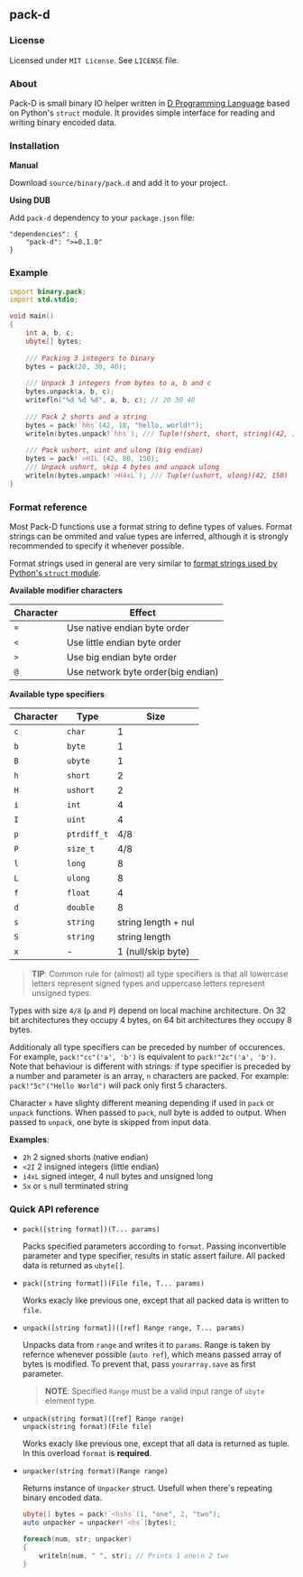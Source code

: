 ## pack-d

### License

Licensed under `MIT License`. See `LICENSE` file.


### About

Pack-D is small binary IO helper written in [D Programming Language](http://dlang.org) based on Python's `struct` module. It provides simple interface for reading and writing binary encoded data.


### Installation

__Manual__

Download `source/binary/pack.d` and add it to your project.

__Using DUB__

Add `pack-d` dependency to your `package.json` file:

    "dependencies": {
    	"pack-d": ">=0.1.0"
    }


### Example

```D
import binary.pack;
import std.stdio;

void main()
{
    int a, b, c;
    ubyte[] bytes;
    
    /// Packing 3 integers to binary
    bytes = pack(20, 30, 40);
    
    /// Unpack 3 integers from bytes to a, b and c
    bytes.unpack(a, b, c);
    writefln("%d %d %d", a, b, c); // 20 30 40
    
    /// Pack 2 shorts and a string
    bytes = pack!`hhs`(42, 18, "hello, world!");
    writeln(bytes.unpack!`hhs`); /// Tuple!(short, short, string)(42, 18, "hello, world!")
    
    /// Pack ushort, uint and ulong (big endian)
    bytes = pack!`>HIL`(42, 80, 150);
    /// Unpack ushort, skip 4 bytes and unpack ulong
    writeln(bytes.unpack!`>H4xL`); /// Tuple!(ushort, ulong)(42, 150)
}
```

### Format reference

Most Pack-D functions use a format string to define types of values. 
Format strings can be ommited and value types are inferred,
although it is strongly recommended to specify it whenever possible.

Format strings used in general are very similar to [format strings used by Python's `struct` module](http://docs.python.org/2/library/struct.html#format-strings).

__Available modifier characters__
  
  Character   | Effect
  ------------|--------------------
  `=`         | Use native endian byte order
  `<`         | Use little endian byte order
  `>`         | Use big endian byte order
  `@`         | Use network byte order(big endian)
  

__Available type specifiers__
  
  Character  | Type       | Size  
  -----------|------------|----------
  `c`        | `char`     | 1
  `b`        | `byte`     | 1
  `B`        | `ubyte`    | 1
  `h`        | `short`    | 2 
  `H`        | `ushort`   | 2
  `i`        | `int`      | 4
  `I`        | `uint`     | 4
  `p`        | `ptrdiff_t`| 4/8
  `P`        | `size_t`   | 4/8
  `l`        | `long`     | 8
  `L`        | `ulong`    | 8
  `f`        | `float`    | 4
  `d`        | `double`   | 8
  `s`        | `string`   | string length + nul
  `S`        | `string`   | string length
  `x`        | -          | 1 (null/skip byte)


> __TIP__: Common rule for (almost) all type specifiers is that all lowercase letters represent signed types and
uppercase letters represent unsigned types.

Types with size `4/8` (`p` and `P`) depend on local machine architecture. On 32 bit architectures they occupy 4 bytes, on 64 bit architectures they occupy 8 bytes.

Additionaly all type specifiers can be preceded by number of occurences.
For example, `pack!"cc"('a', 'b')` is equivalent to `pack!"2c"('a', 'b')`.
Note that behaviour is different with strings: if type specifier is preceded by
a number and parameter is an array, `n` characters are packed.
For example: `pack!"5c"("Hello World")` will pack only first 5 characters.

Character `x` have slighty different meaning depending if used in `pack` or `unpack` functions. When passed to `pack`, null byte is added to output. When passed to `unpack`, one byte is skipped from input data.

__Examples__:

 - `2h`  2 signed shorts (native endian)
 - `<2I` 2 insigned integers (little endian)
 - `i4xL` signed integer, 4 null bytes and unsigned long
 - `Sx` or `s` null terminated string

### Quick API reference

 - `pack([string format])(T... params)`

   Packs specified parameters according to `format`. Passing inconvertible parameter and type specifier,
   results in static assert failure. All packed data is returned as `ubyte[]`.
   
 - `pack([string format])(File file, T... params)`
   
   Works exacly like previous one, except that all packed data is written to `file`.

 - `unpack([string format])([ref] Range range, T... params)`
   
   Unpacks data from `range` and writes it to `params`. Range is taken by refernce whenever possible (`auto ref`), which means
   passed array of bytes is modified. To prevent that, pass `yourarray.save` as first parameter.

   > __NOTE__: Specified `Range` must be a valid input range of `ubyte` element type.
  
 - `unpack(string format)([ref] Range range)` <br/>
   `unpack(string format)(File file)`
   
   Works exacly like previous one, except that all data is returned as tuple. 
   In this overload `format` is __required__.

 - `unpacker(string format)(Range range)`
   
   Returns instance of `Unpacker` struct. Usefull when there's repeating binary encoded data.

   ```D
   ubyte[] bytes = pack!`<hshs`(1, "one", 2, "two");
   auto unpacker = unpacker!`<hs`(bytes);
   
   foreach(num, str; unpacker)
   {
       writeln(num, " ", str); // Prints 1 one\n 2 two
   }
   ```


